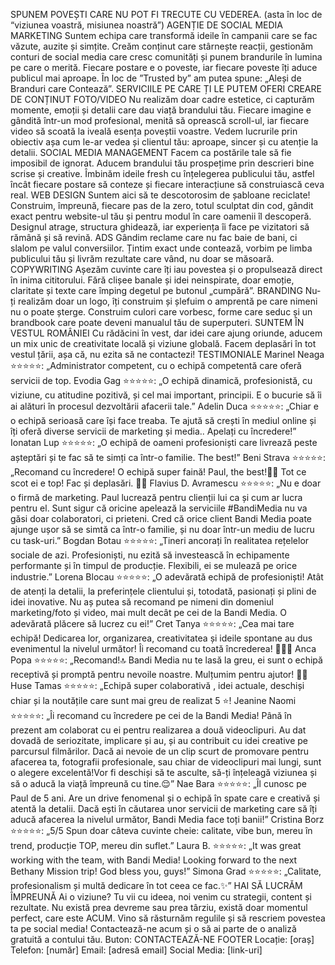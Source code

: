 SPUNEM POVEȘTI CARE NU POT FI TRECUTE CU VEDEREA. (asta în loc de “viziunea voastră, misiunea noastră”)
AGENȚIE DE SOCIAL MEDIA MARKETING
Suntem echipa care transformă ideile în campanii care se fac văzute, auzite și simțite. Creăm conținut care stârnește reacții, gestionăm conturi de social media care cresc comunități și punem brandurile în lumina pe care o merită. Fiecare postare e o poveste, iar fiecare poveste îți aduce publicul mai aproape.
În loc de ”Trusted by” am putea spune: „Aleși de Branduri care Contează”.
SERVICIILE PE CARE ȚI LE PUTEM OFERI
CREARE DE CONȚINUT FOTO/VIDEO
Nu realizăm doar cadre estetice, ci capturăm momente, emoții și detalii care dau viață brandului tău. Fiecare imagine e gândită într-un mod profesional, menită să oprească scroll-ul, iar fiecare video să scoată la iveală esența poveștii voastre. Vedem lucrurile prin obiectiv așa cum le-ar vedea și clientul tău: aproape, sincer și cu atenție la detalii.
SOCIAL MEDIA MANAGEMENT
Facem ca postările tale să fie imposibil de ignorat. Aducem brandului tău prospețime prin descrieri bine scrise și creative. Îmbinăm ideile fresh cu înțelegerea publicului tău, astfel încât fiecare postare să conteze și fiecare interacțiune să construiască ceva real.
WEB DESIGN
Suntem aici să te descotorosim de șabloane reciclate! Construim, împreună, fiecare pas de la zero, totul sculptat din cod, gândit exact pentru website-ul tău și pentru modul în care oamenii îl descoperă. Designul atrage, structura ghidează, iar experiența îi face pe vizitatori să rămână și să revină.
ADS
Gândim reclame care nu fac baie de bani, ci slalom pe valul conversiilor. Țintim exact unde contează, vorbim pe limba publicului tău și livrăm rezultate care vând, nu doar se măsoară.
COPYWRITING
Așezăm cuvinte care îți iau povestea și o propulsează direct în inima cititorului. Fără clișee banale și idei neinspirate, doar emoție, claritate și texte care împing degetul pe butonul „cumpără”.
BRANDING
Nu-ți realizăm doar un logo, îți construim și șlefuim o amprentă pe care nimeni nu o poate șterge. Construim culori care vorbesc, forme care seduc și un brandbook care poate deveni manualul tău de superputeri.
SUNTEM ÎN VESTUL ROMÂNIEI
Cu rădăcini în vest, dar idei care ajung oriunde, aducem un mix unic de creativitate locală și viziune globală. Facem deplasări în tot vestul țării, așa că, nu ezita să ne contactezi!
TESTIMONIALE
Marinel Neaga ⭐️⭐️⭐️⭐️⭐️: „Administrator competent, cu o echipă competentă care oferă servicii de top.
Evodia Gag ⭐️⭐️⭐️⭐️⭐️: „O echipă dinamică, profesionistă, cu viziune, cu atitudine pozitivă, și cel mai important, principii. E o bucurie să îi ai alături în procesul dezvoltării afacerii tale.”
Adelin Duca ⭐️⭐️⭐️⭐️⭐️: „Chiar e o echipă serioasă care își face treaba. Te ajută să crești în mediul online și îți oferă diverse servicii de marketing și media.. Apelați cu încredere!”
Ionatan Lup ⭐️⭐️⭐️⭐️⭐️: „O echipă de oameni profesioniști care livrează peste așteptări și te fac să te simți ca într-o familie. The best!”
Beni Strava ⭐️⭐️⭐️⭐️⭐️: „Recomand cu încredere! O echipă super faină! Paul, the best!🫶🏽 Tot ce scot ei e top! Fac și deplasări. 🚀🔥
Flavius D. Avramescu ⭐️⭐️⭐️⭐️⭐️: „Nu e doar o firmă de marketing. Paul lucrează pentru clienții lui ca și cum ar lucra pentru el. Sunt sigur că oricine apelează la serviciile #BandiMedia nu va găsi doar colaboratori, ci prieteni. Cred că orice client Bandi Media poate ajunge ușor să se simtă ca într-o familie, și nu doar într-un mediu de lucru cu task-uri.”
Bogdan Botau ⭐️⭐️⭐️⭐️⭐️: „Tineri ancorați în realitatea rețelelor sociale de azi. Profesioniști, nu ezită să investească în echipamente performante și în timpul de producție. Flexibili, ei se mulează pe orice industrie.”
Lorena Blocau ⭐️⭐️⭐️⭐️⭐️: „O adevărată echipă de profesioniști! Atât de atenți la detalii, la preferințele clientului și, totodată, pasionați și plini de idei inovative. Nu aș putea să recomand pe nimeni din domeniul marketing/foto și video, mai mult decât pe cei de la Bandi Media. O adevărată plăcere să lucrez cu ei!”
Cret Tanya ⭐️⭐️⭐️⭐️⭐️: „Cea mai tare echipă! Dedicarea lor, organizarea, creativitatea și ideile spontane au dus evenimentul la nivelul următor! Îi recomand cu toată încrederea! 🫶🏽📸
Anca Popa ⭐️⭐️⭐️⭐️⭐️: „Recomand!🔝 Bandi Media nu te lasă la greu, ei sunt o echipă receptivă și promptă pentru nevoile noastre. Mulțumim pentru ajutor! 🙏🏻
Huse Tamas ⭐️⭐️⭐️⭐️⭐️: „Echipă super colaborativă , idei actuale, deschiși chiar și la noutățile care sunt mai greu de realizat 5 ⭐️!
Jeanine Naomi ⭐️⭐️⭐️⭐️⭐️: „Îi recomand cu încredere pe cei de la Bandi Media! Până în prezent am colaborat cu ei pentru realizarea a două videoclipuri. Au dat dovadă de seriozitate, implicare și au, și au contribuit cu idei creative pe parcursul filmărilor. Dacă ai nevoie de un clip scurt de promovare pentru afacerea ta, fotografii profesionale, sau chiar de videoclipuri mai lungi, sunt o alegere excelentă!Vor fi deschiși să te asculte, să-ți înțeleagă viziunea și să o aducă la viață împreună cu tine.😌”
Nae Bara ⭐️⭐️⭐️⭐️⭐️: „Îl cunosc pe Paul de 5 ani. Are un drive fenomenal și o echipă în spate care e creativă și atentă la detalii. Dacă ești în căutarea unor servicii de marketing care să îți aducă afacerea la nivelul următor, Bandi Media face toți banii!”
Cristina Borz ⭐️⭐️⭐️⭐️⭐️: „5/5 Spun doar câteva cuvinte cheie: calitate, vibe bun, mereu în trend, producție TOP, mereu din suflet.”
Laura B. ⭐️⭐️⭐️⭐️⭐️: „It was great working with the team, with Bandi Media! Looking forward to the next Bethany Mission trip! God bless you, guys!”
Simona Grad ⭐️⭐️⭐️⭐️⭐️: „Calitate, profesionalism și multă dedicare în tot ceea ce fac.✨”
HAI SĂ LUCRĂM ÎMPREUNĂ
Ai o viziune? Tu vii cu ideea, noi venim cu strategii, content și rezultate. Nu există prea devreme sau prea târziu, există doar momentul perfect, care este ACUM. Vino să răsturnăm regulile și să rescriem povestea ta pe social media!
Contactează-ne acum și o să ai parte de o analiză gratuită a contului tău.
Buton: CONTACTEAZĂ-NE
FOOTER
Locație: [oraș]
Telefon: [număr]
Email: [adresă email]
Social Media: [link-uri]

